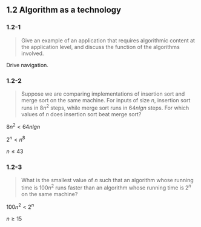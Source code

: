 ## 1.2 Algorithm as a technology

### 1.2-1

> Give an example of an application that requires algorithmic content at the application level, and discuss the function of the algorithms involved.

Drive navigation.

### 1.2-2

> Suppose we are comparing implementations of insertion sort and merge sort on the same machine. For inputs of size $n$, insertion sort runs in $8n^2$ steps, while merge sort runs in $64nlgn$ steps. For which values of $n$ does insertion sort beat merge sort?

$8n^2 < 64nlgn$

$2^n < n^8$

$n \le 43$

### 1.2-3

> What is the smallest value of $n$ such that an algorithm whose running time is $100n^2$ runs faster than an algorithm whose running time is $2^n$ on the same machine?

$100n^2 < 2^n$

$n \ge 15$
